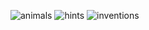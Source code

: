
![animals](https://github.com/LudwigLarsson/images/assets/119532642/c2c2d559-d9a1-4207-8b23-d3819123c5f7)
![hints](https://github.com/LudwigLarsson/images/assets/119532642/5589015d-17a9-4a77-9d20-ed9ad4102ce7)
![inventions](https://github.com/LudwigLarsson/images/assets/119532642/29a3b250-9dc1-44a1-a2c9-2cd040a1d79c)
